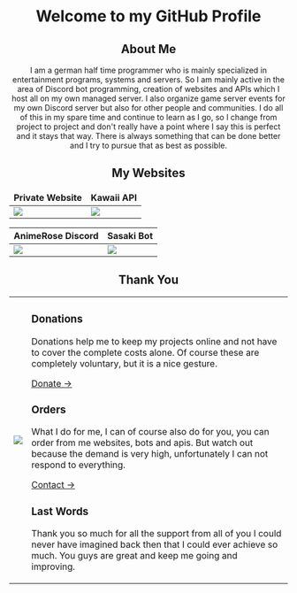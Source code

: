 <!DOCTYPE html>
<html lang="en">
<body>
    <h1 align='center'>Welcome to my GitHub Profile</h1>
    <h2 align='center'>About Me</h2>
    <p align='center'><span>I am a german half time programmer who is mainly specialized in entertainment programs, systems and servers. So I am mainly active in the area of Discord bot programming, creation of websites and APIs which I host all on my own managed server. I also organize game server events for my own Discord server but also for other people and communities. I do all of this in my spare time and continue to learn as I go, so I change from project to project and don't really have a point where I say this is perfect and it stays that way. There is always something that can be done better and I try to pursue that as best as possible.</span></p>
    <h2 align='center'>My Websites</h2>
    <div>
        <table>
            <thead>
                <tr border="none!important;">
                    <th style="border: none!important;">Private Website</span></th>
                    <th style="border: none!important;">Kawaii API</span></th>
                </tr>
            </thead>
            <tbody>
                <tr>
                    <td><a href="https://error44.dev/"><img src="https://user-images.githubusercontent.com/57800447/183266061-f7a22ef3-8534-4fc9-aca3-d70cfd9db399.png"/></a></td>
                    <td><a href="https://kawaii.red/"><img src="https://user-images.githubusercontent.com/57800447/183266040-f9525264-3324-428b-b16b-badf192f1f8c.png"/></a></td>
                </tr>
            </tbody>
        </table>
    </div>
    <div>
        <table>
            <thead>
                <tr>
                    <th>AnimeRose Discord</span></th>
                    <th>Sasaki Bot</span></th>
                </tr>
            </thead>
            <tbody>
                <tr>
                    <td><a href="https://animerose.de/"><img src="https://user-images.githubusercontent.com/57800447/183265680-85fde95d-d0d4-4b60-8821-c531cd1f42ea.png"/></a></td>
                    <td><a href="https://sasaki.one/"><img src="https://user-images.githubusercontent.com/57800447/183265670-3a8dc0fa-148b-45f7-aa61-df113854b599.png"/></a></td>
                </tr>
            </tbody>
        </table>
    </div>
    <h2 align='center'>Thank You</h2>
    <div>
        <table>
            <tbody>
                <tr>
                    <td><img src="https://user-images.githubusercontent.com/57800447/183266972-b251ad98-c704-4040-8583-0f3a05af3152.png"/></td>
                    <td>
                        <div class="row">
                            <div class="col">
                                <h3><span>Donations</span></h4>
                                <p><span>Donations help me to keep my projects online and not have to cover the complete costs alone. Of course these are completely voluntary, but it is a nice gesture.</span></p>
                                <a href="https://error44.dev/donate">Donate -><a>
                            </div>
                        </div>
                        <div class="row">
                            <div class="col">
                                <h3><span>Orders</span></h4>
                                <p><span>What I do for me, I can of course also do for you, you can order from me websites, bots and apis. But watch out because the demand is very high, unfortunately I can not respond to everything.</span></p>
                                <a href="https://error44.dev/#contact">Contact -><a>
                            </div>
                        </div>
                        <div class="row">
                            <div class="col">
                                <h3><span>Last Words</span></h4>
                                <p><span>Thank you so much for all the support from all of you I could never have imagined back then that I could ever achieve so much. You guys are great and keep me going and improving.</span></p>
                            </div>
                        </div>
                    </td>
                </tr>
            </tbody>
        </table>
    </div>
</body>
</html>
